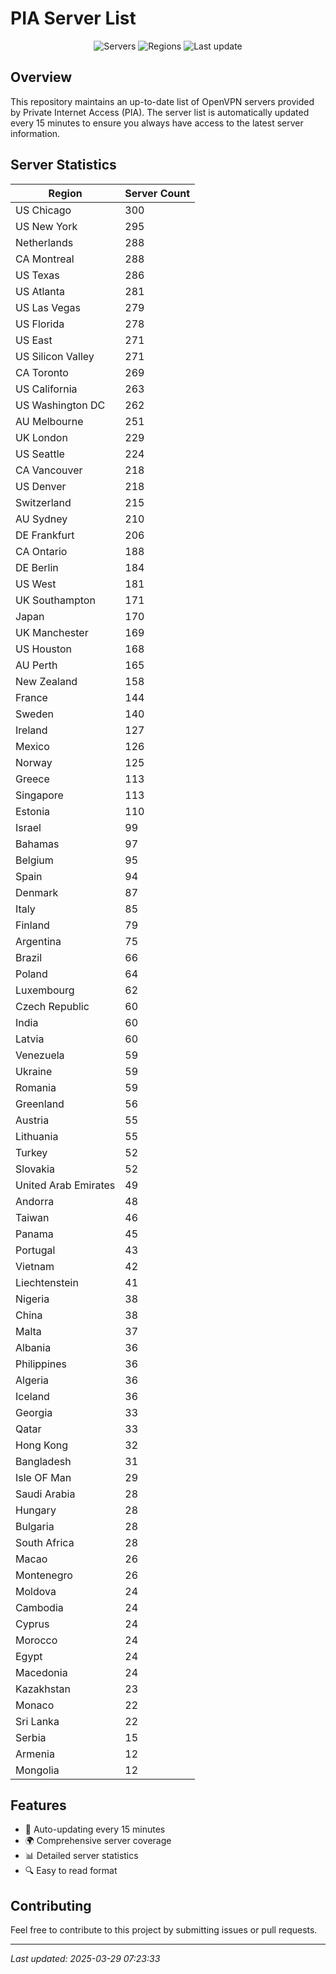# PIA Server List

<div align="center">

![Servers](https://img.shields.io/badge/servers-10,627-blue)
![Regions](https://img.shields.io/badge/regions-97-blue)
![Last update](https://img.shields.io/badge/Last_Updated-March_29_2025_02:23_EST-blue)

</div>

## Overview
This repository maintains an up-to-date list of OpenVPN servers provided by Private Internet Access (PIA). The server list is automatically updated every 15 minutes to ensure you always have access to the latest server information.

## Server Statistics
| Region | Server Count |
|--------|--------------|
| US Chicago                     | 300          |
| US New York                    | 295          |
| Netherlands                    | 288          |
| CA Montreal                    | 288          |
| US Texas                       | 286          |
| US Atlanta                     | 281          |
| US Las Vegas                   | 279          |
| US Florida                     | 278          |
| US East                        | 271          |
| US Silicon Valley              | 271          |
| CA Toronto                     | 269          |
| US California                  | 263          |
| US Washington DC               | 262          |
| AU Melbourne                   | 251          |
| UK London                      | 229          |
| US Seattle                     | 224          |
| CA Vancouver                   | 218          |
| US Denver                      | 218          |
| Switzerland                    | 215          |
| AU Sydney                      | 210          |
| DE Frankfurt                   | 206          |
| CA Ontario                     | 188          |
| DE Berlin                      | 184          |
| US West                        | 181          |
| UK Southampton                 | 171          |
| Japan                          | 170          |
| UK Manchester                  | 169          |
| US Houston                     | 168          |
| AU Perth                       | 165          |
| New Zealand                    | 158          |
| France                         | 144          |
| Sweden                         | 140          |
| Ireland                        | 127          |
| Mexico                         | 126          |
| Norway                         | 125          |
| Greece                         | 113          |
| Singapore                      | 113          |
| Estonia                        | 110          |
| Israel                         | 99           |
| Bahamas                        | 97           |
| Belgium                        | 95           |
| Spain                          | 94           |
| Denmark                        | 87           |
| Italy                          | 85           |
| Finland                        | 79           |
| Argentina                      | 75           |
| Brazil                         | 66           |
| Poland                         | 64           |
| Luxembourg                     | 62           |
| Czech Republic                 | 60           |
| India                          | 60           |
| Latvia                         | 60           |
| Venezuela                      | 59           |
| Ukraine                        | 59           |
| Romania                        | 59           |
| Greenland                      | 56           |
| Austria                        | 55           |
| Lithuania                      | 55           |
| Turkey                         | 52           |
| Slovakia                       | 52           |
| United Arab Emirates           | 49           |
| Andorra                        | 48           |
| Taiwan                         | 46           |
| Panama                         | 45           |
| Portugal                       | 43           |
| Vietnam                        | 42           |
| Liechtenstein                  | 41           |
| Nigeria                        | 38           |
| China                          | 38           |
| Malta                          | 37           |
| Albania                        | 36           |
| Philippines                    | 36           |
| Algeria                        | 36           |
| Iceland                        | 36           |
| Georgia                        | 33           |
| Qatar                          | 33           |
| Hong Kong                      | 32           |
| Bangladesh                     | 31           |
| Isle OF Man                    | 29           |
| Saudi Arabia                   | 28           |
| Hungary                        | 28           |
| Bulgaria                       | 28           |
| South Africa                   | 28           |
| Macao                          | 26           |
| Montenegro                     | 26           |
| Moldova                        | 24           |
| Cambodia                       | 24           |
| Cyprus                         | 24           |
| Morocco                        | 24           |
| Egypt                          | 24           |
| Macedonia                      | 24           |
| Kazakhstan                     | 23           |
| Monaco                         | 22           |
| Sri Lanka                      | 22           |
| Serbia                         | 15           |
| Armenia                        | 12           |
| Mongolia                       | 12           |

## Features
- 🔄 Auto-updating every 15 minutes
- 🌍 Comprehensive server coverage
- 📊 Detailed server statistics
- 🔍 Easy to read format

## Contributing
Feel free to contribute to this project by submitting issues or pull requests.

---
*Last updated: 2025-03-29 07:23:33*